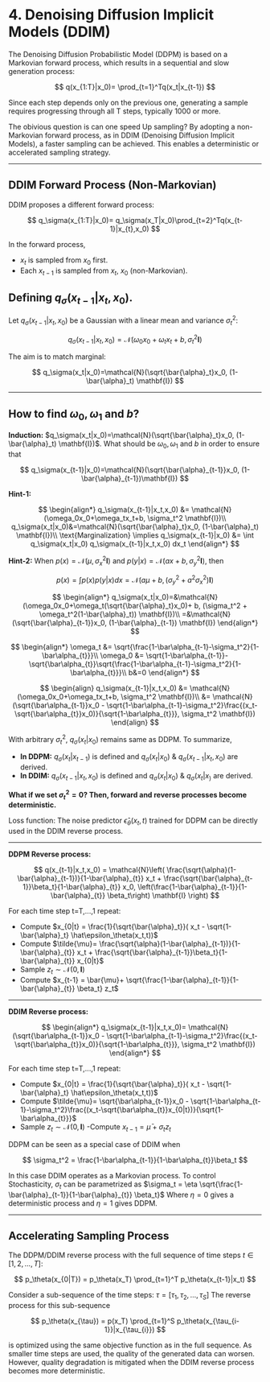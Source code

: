 # 4. Denoising Diffusion Implicit Models (DDIM)
The Denoising Diffusion Probabilistic Model (DDPM) is based on a Markovian forward process, which results in a sequential and slow generation process:

$$
q(x_{1:T}|x_0)= \prod_{t=1}^Tq(x_t|x_{t-1})
$$

Since each step depends only on the previous one, generating a sample requires progressing through all T steps, typically 1000 or more.

The obivious question is can one speed Up sampling?
By adopting a non-Markovian forward process, as in DDIM (Denoising Diffusion Implicit Models), a faster sampling can be achieved. This enables a deterministic or accelerated sampling strategy. 

---

## DDIM Forward Process (Non-Markovian)
DDIM proposes a different forward process:

$$
q_\sigma(x_{1:T}|x_0)= q_\sigma(x_T|x_0)\prod_{t=2}^Tq(x_{t-1}|x_{t},x_0)
$$

In the forward process,
- $x_t$ is sampled from $x_0$ first.
- Each $x_{t-1}$ is sampled from $x_t$, $x_0$ (non-Markovian).

## Defining $q_\sigma(x_{t-1}|x_t,x_0)$.
Let $q_\sigma(x_{t-1}|x_t,x_0)$ be a Gaussian with a linear mean and variance $\sigma_t^2$:

$$
q_\sigma(x_{t-1}|x_t,x_0) = \mathcal{N}(\omega_0x_0+\omega_tx_t+b, \sigma_t^2 \mathbf{I})
$$

The aim is to match marginal:

$$
q_\sigma(x_t|x_0)=\mathcal{N}(\sqrt{\bar{\alpha}_t}x_0, (1-\bar{\alpha}_t) \mathbf{I})
$$

---

## How to find $\omega_0, \omega_1$ and $b$?
**Induction:** $q_\sigma(x_t|x_0)=\mathcal{N}(\sqrt{\bar{\alpha}_t}x_0, (1-\bar{\alpha}_t) \mathbf{I})$. What should be $\omega_0, \omega_1$ and $b$ in order to ensure that 

$$
q_\sigma(x_{t-1}|x_0)=\mathcal{N}(\sqrt{\bar{\alpha}_{t-1}}x_0, (1-\bar{\alpha}_{t-1})\mathbf{I})
$$

**Hint-1:**

$$
\begin{align*}
q_\sigma(x_{t-1}|x_t,x_0) &= \mathcal{N}(\omega_0x_0+\omega_tx_t+b, \sigma_t^2 \mathbf{I})\\
q_\sigma(x_t|x_0)&=\mathcal{N}(\sqrt{\bar{\alpha}_t}x_0, (1-\bar{\alpha}_t) \mathbf{I})\\
\text{Marginalization} \implies  q_\sigma(x_{t-1}|x_0) &= \int q_\sigma(x_t|x_0) q_\sigma(x_{t-1}|x_t,x_0) dx_t
\end{align*}
$$

**Hint-2:** When $p(x) = \mathcal{N}(\mu, \sigma_x^2  \mathbf{I})$ and $p(y|x) = \mathcal{N}(ax+b, \sigma_y^2  \mathbf{I})$, then

$$
p(x) = \int p(x) p(y|x) dx = \mathcal{N}(a\mu + b, (\sigma_y^2+ a^2\sigma_x^2)\mathbf{I})
$$

$$
\begin{align*}
q_\sigma(x_t|x_0)=&\mathcal{N}(\omega_0x_0+\omega_t(\sqrt{\bar{\alpha}_t}x_0)+ b, (\sigma_t^2 + \omega_t^2(1-\bar{\alpha}_t)) \mathbf{I})\\
=&\mathcal{N} (\sqrt{\bar{\alpha}_{t-1}}x_0, (1-\bar{\alpha}_{t-1}) \mathbf{I})
\end{align*}
$$

$$
\begin{align*}
\omega_t &= \sqrt{\frac{1-\bar\alpha_{t-1}-\sigma_t^2}{1-\bar\alpha_{t}}}\\
\omega_0 &= \sqrt{1-\bar\alpha_{t-1}}- \sqrt{\bar\alpha_{t}}\sqrt{\frac{1-\bar\alpha_{t-1}-\sigma_t^2}{1-\bar\alpha_{t}}}\\
b&=0
\end{align*}
$$

$$
\begin{align}
q_\sigma(x_{t-1}|x_t,x_0) &= \mathcal{N}(\omega_0x_0+\omega_tx_t+b, \sigma_t^2 \mathbf{I})\\
&= \mathcal{N}(\sqrt{\bar\alpha_{t-1}}x_0 - \sqrt{1-\bar\alpha_{t-1}-\sigma_t^2}\frac{(x_t-\sqrt{\bar\alpha_{t}}x_0)}{\sqrt{1-\bar\alpha_{t}}}, \sigma_t^2 \mathbf{I})
\end{align}
$$

With arbitrary $\sigma_t^2$, $q_\sigma(x_t|x_0)$ remains same as DDPM.
To summarize, 
- **In DDPM:** $q_\sigma(x_t|x_{t-1})$ is defined and $q_\sigma(x_t|x_0)$ \&  $q_\sigma(x_{t-1}|x_{t},x_0)$ are derived.
- **In DDIM:**  $q_\sigma(x_{t-1}|x_{t},x_0)$ is defined and $q_\sigma(x_t|x_0)$ \&  $q_\sigma(x_t|x_)$ are derived.

**What if we set $\sigma_t^2=0$? Then, forward and reverse processes become deterministic.**

Loss function: The noise predictor $\hat{\epsilon}_\theta(x_t,t)$ trained for DDPM can be directly used in the DDIM reverse process.

---

**DDPM Reverse process:**

$$
q(x_{t-1}|x_t,x_0) = \mathcal{N}\left( \frac{\sqrt{\alpha}(1-\bar{\alpha}_{t-1})}{1-\bar{\alpha}_{t}} x_t + \frac{\sqrt{\bar{\alpha}_{t-1}}\beta_t}{1-\bar{\alpha}_{t}} x_0, \left(\frac{1-\bar{\alpha}_{t-1}}{1-\bar{\alpha}_{t}} \beta_t\right) \mathbf{I} \right)
$$

For each time step t=T,...,1 repeat:
- Compute $x_{0|t} = \frac{1}{\sqrt{\bar{\alpha}_t}}( x_t - \sqrt{1-\bar{\alpha}_t} \hat\epsilon_\theta(x_t,t))$
- Compute $\tilde{\mu}= \frac{\sqrt{\alpha}(1-\bar{\alpha}_{t-1})}{1-\bar{\alpha}_{t}} x_t + \frac{\sqrt{\bar{\alpha}_{t-1}}\beta_t}{1-\bar{\alpha}_{t}} x_{0|t}$
- Sample $z_t \sim \mathcal{N}(0,\mathbf{I})$
- Compute $x_{t-1} = \bar{\mu}+ \sqrt{\frac{1-\bar{\alpha}_{t-1}}{1-\bar{\alpha}_{t}} \beta_t} z_t$


---

**DDIM Reverse process:**

$$
\begin{align*}
q_\sigma(x_{t-1}|x_t,x_0)= \mathcal{N}(\sqrt{\bar\alpha_{t-1}}x_0 - \sqrt{1-\bar\alpha_{t-1}-\sigma_t^2}\frac{(x_t-\sqrt{\bar\alpha_{t}}x_0)}{\sqrt{1-\bar\alpha_{t}}}, \sigma_t^2 \mathbf{I})
\end{align*}
$$


For each time step t=T,...,1 repeat:
- Compute $x_{0|t} = \frac{1}{\sqrt{\bar{\alpha}_t}}( x_t - \sqrt{1-\bar{\alpha}_t} \hat\epsilon_\theta(x_t,t))$
- Compute $\tilde{\mu}= \sqrt{\bar\alpha_{t-1}}x_0 - \sqrt{1-\bar\alpha_{t-1}-\sigma_t^2}\frac{(x_t-\sqrt{\bar\alpha_{t}}x_{0|t})}{\sqrt{1-\bar\alpha_{t}}}$
- Sample $z_t \sim \mathcal{N}(0,\mathbf{I})$
-Compute $x_{t-1} = \bar{\mu}+ \sigma_t z_t$

DDPM can be seen as a special case of DDIM when

$$ 
\sigma_t^2 = \frac{1-\bar\alpha_{t-1}}{1-\bar\alpha_{t}}\beta_t
$$

In this case DDIM operates as a Markovian process. 
To control Stochasticity, $\sigma_t$ can be parametrized as $\sigma_t = \eta  \sqrt{\frac{1-\bar{\alpha}_{t-1}}{1-\bar{\alpha}_{t}} \beta_t}$
Where $\eta=0$ gives a deterministic process and $\eta=1$ gives DDPM.

---

## Accelerating Sampling Process
The DDPM/DDIM reverse process with the full sequence of time steps $t \in [1,2,...,T]$:

$$
p_\theta(x_{0|T}) = p_\theta(x_T) \prod_{t=1}^T p_\theta(x_{t-1}|x_t)
$$

Consider a sub-sequence of the time steps: $\tau = [\tau_1, \tau_2, ..., \tau_S]$
The reverse process for this sub-sequence

$$
p_\theta(x_{\tau}) = p(x_T) \prod_{t=1}^S p_\theta(x_{\tau_{i-1}}|x_{\tau_{i}})
$$

is optimized using the same objective function as in the full sequence.
As smaller time steps are used, the quality of the generated data can worsen. However, quality degradation is mitigated when the DDIM reverse process becomes more deterministic.